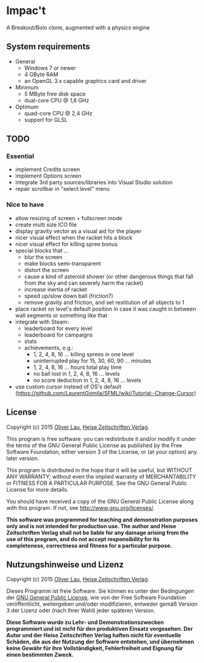 # Impac't

A Breakout/Bolo clone, augmented with a physics engine


## System requirements

 - General
   - Windows 7 or newer
   - 4 GByte RAM
   - an OpenGL 3.x capable graphics card and driver
 - Minimum
   - 5 MByte free disk space
   - dual-core CPU @ 1,8 GHz
 - Optimum
   - quad-core CPU @ 2,4 GHz
   - support for GLSL


## TODO

### Essential

 - implement Credits screen
 - implement Options screen
 - integrate 3rd party sources/libraries into Visual Studio solution
 - repair scrollbar in "select level" menu

### Nice to have

 - allow resizing of screen + fullscreen mode
 - create multi size ICO file
 - display gravity vector as a visual aid for the player
 - nicer visual effect when the racket hits a block
 - nicer visual effect for killing spree bonus
 - special blocks that ...
   - blur the screen
   - make blocks semi-transparent
   - distort the screen
   - cause a kind of asteroid shower (or other dangerous things that fall from the sky and can severely harm the racket)
   - increase inertia of racket
   - speed up/slow down ball (friction?)
   - remove gravity and friction, and set restitution of all objects to 1
 - place racket on level's default position in case it was caught in between wall segments or something like that
 - integrate with Steam:
   - leaderboard for every level
   - leaderboard for campaigns
   - stats
   - achievements, e.g.:
	 - 1, 2, 4, 8, 16 ... killing sprees in one level
	 - uninterrupted play for 15, 30, 60, 90 ... minutes
	 - 1, 2, 4, 8, 16 ... hours total play time
	 - no ball lost in 1, 2, 4, 8, 16 ... levels
     - no score deduction in 1, 2, 4, 8, 16 ... levels
 - use custom cursor instead of OS's default (https://github.com/LaurentGomila/SFML/wiki/Tutorial:-Change-Cursor)

## License

Copyright (c) 2015 [Oliver Lau](mailto:ola@ct.de),
<a href="http://www.heise.de/">Heise Zeitschriften Verlag</a>.


This program is free software: you can redistribute it and/or modify
it under the terms of the GNU General Public License as published by
the Free Software Foundation, either version 3 of the License, or
(at your option) any later version.

This program is distributed in the hope that it will be useful,
but WITHOUT ANY WARRANTY; without even the implied warranty of
MERCHANTABILITY or FITNESS FOR A PARTICULAR PURPOSE.  See the
GNU General Public License for more details.

You should have received a copy of the GNU General Public License
along with this program. If not, see
<a href="http://www.gnu.org/licenses/">http://www.gnu.org/licenses/</a>.


__This software was programmed for teaching and demonstration purposes only
and is not intended for production use. The author and Heise Zeitschriften
Verlag shall not be liable for any damage arising from the use of this program,
and do not accept responsibility for its completeness, correctness and fitness
for a particular purpose.__


## Nutzungshinweise und Lizenz

Copyright (c) 2015 [Oliver Lau](mailto:ola@ct.de),
<a href="http://www.heise.de/">Heise Zeitschriften Verlag</a>.

Dieses Programm ist freie Software. Sie können es unter den Bedingungen der
<a href="http://www.gnu.org/licenses/gpl-3.0">GNU General Public License</a>,
wie von der Free Software Foundation veröffentlicht, weitergeben und/oder
modifizieren, entweder gemäß Version 3 der Lizenz oder (nach Ihrer Wahl)
jeder späteren Version.

__Diese Software wurde zu Lehr- und Demonstrationszwecken programmiert
und ist nicht für den produktiven Einsatz vorgesehen. Der Autor und der
Heise Zeitschriften Verlag haften nicht für eventuelle Schäden, die aus
der Nutzung der Software entstehen, und übernehmen keine Gewähr für ihre
Vollständigkeit, Fehlerfreiheit und Eignung für einen bestimmten Zweck.__
